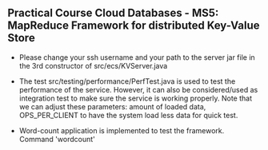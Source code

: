 ## Practical Course Cloud Databases - MS5: MapReduce Framework for distributed Key-Value Store 

- Please change your ssh username and your path to the server jar file in the 3rd constructor of src/ecs/KVServer.java
- The test src/testing/performance/PerfTest.java is used to test the performance of the service. However, it can also be considered/used as integration test to make sure the service is working properly. Note that we can adjust these parameters: amount of loaded data, OPS_PER_CLIENT to have the system load less data for quick test.

- Word-count application is implemented to test the framework. Command 'wordcount'